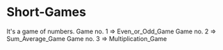 # Short-Games
It's a game of numbers.
Game no. 1 => Even_or_Odd_Game
Game no. 2 => Sum_Average_Game
Game no. 3 => Multiplication_Game
